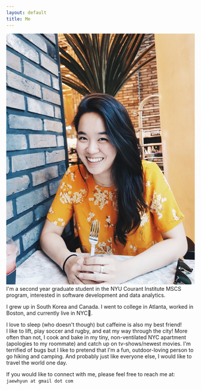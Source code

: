 ```yaml
---
layout: default
title: Me
---
```


<div class="round">
  <img src="/images/jae_profile.jpg"/>
</div>
I'm a second year graduate student in the NYU Courant Institute MSCS program, interested in software development and data analytics.

I grew up in South Korea and Canada. I went to college in Atlanta, worked in Boston, and currently live in NYC📍.

I love to sleep (who doesn't though) but caffeine is also my best friend! <br>I like to lift, play soccer and rugby, and eat my way through the city!
More often than not, I cook and bake in my tiny, non-ventilated NYC apartment (apologies to my roommate) and catch up on tv-shows/newest movies.
I'm terrified of bugs but I like to pretend that I'm a fun, outdoor-loving person to go hiking and camping.
And probably just like everyone else, I would like to travel the world one day.

If you would like to connect with me, please feel free to reach me at:<br>
`jaewhyun at gmail dot com`

